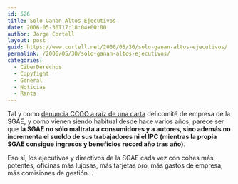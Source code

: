 ```yaml
---
id: 526
title: Solo Ganan Altos Ejecutivos
date: 2006-05-30T17:18:04+00:00
author: Jorge Cortell
layout: post
guid: https://www.cortell.net/2006/05/30/solo-ganan-altos-ejecutivos/
permalink: /2006/05/30/solo-ganan-altos-ejecutivos/
categories:
  - CiberDerechos
  - Copyfight
  - General
  - Noticias
  - Rants
---
```

Tal y como <a target="_blank" title="CCOO SGAE" href="https://www.comfia.info/noticias/27092.html">denuncia CCOO a raí­z de una carta</a> del comité de empresa de la SGAE, y como vienen siendo habitual desde hace varios años, parece ser que **la SGAE no sólo maltrata a consumidores y a autores, sino además no incrementa el sueldo de sus trabajadores ni el IPC (mientras la propia SGAE consigue ingresos y beneficios record año tras año)**.

Eso sí­, los ejecutivos y directivos de la SGAE cada vez con cohes más potentes, oficinas más lujosas, más tarjetas oro, más gastos de empresa, más comisiones de gestión...
